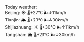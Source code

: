 Today weather:  
Beijing: ☀️ 🌡️+27°C 🌬️↓11km/h  
Tianjin: 🌦 🌡️+23°C 🌬️↓30km/h  
Shijiazhuang: ☀️ 🌡️+30°C 🌬️↑11km/h  
Tangshan: 🌦 🌡️+23°C 🌬️↓30km/h  
